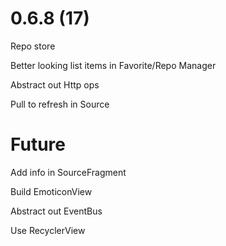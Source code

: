 # 0.6.8 (17)

Repo store

Better looking list items in Favorite/Repo Manager

Abstract out Http ops

Pull to refresh in Source

# Future

Add info in SourceFragment

Build EmoticonView

Abstract out EventBus

Use RecyclerView